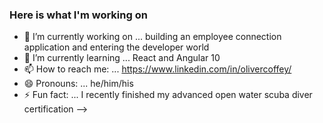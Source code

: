 ### Here is what I'm working on

- 🔭 I’m currently working on ... building an employee connection application and entering the developer world
- 🌱 I’m currently learning ... React and Angular 10
- 📫 How to reach me: ... https://www.linkedin.com/in/olivercoffey/
- 😄 Pronouns: ... he/him/his
- ⚡ Fun fact: ... I recently finished my advanced open water scuba diver certification
-->
